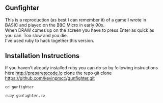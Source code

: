 Gunfighter
------------

This is a reproduction (as best I can remember it) of a game I wrote in BASIC and played on the BBC Micro in early 90s.   
When DRAW comes up on the screen you have to press Enter as quick as you can. Too slow and you die.  
I've used ruby to hack together this version.

Installation Instructions
--------------
If you haven't already installed ruby you can do so by following instructions here http://preparetocode.io
clone the repo 
     git clone https://github.com/kevinpmcc/gunfighter.git

    cd gunfighter
    
    ruby gunfighter.rb
    
